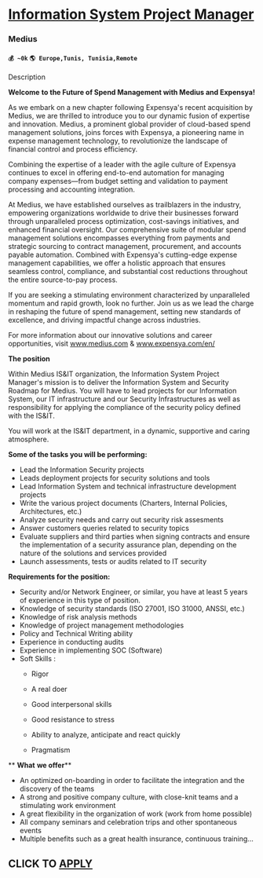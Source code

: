 # [Information System Project Manager](https://www.remotewlb.com/apply/information-system-project-manager)  
### Medius  
#### `💰 ~0k` `🌎 Europe,Tunis, Tunisia,Remote`  

Description

**Welcome** **to the Future of Spend Management with Medius and Expensya!**

As we embark on a new chapter following Expensya's recent acquisition by Medius, we are thrilled to introduce you to our dynamic fusion of expertise and innovation. Medius, a prominent global provider of cloud-based spend management solutions, joins forces with Expensya, a pioneering name in expense management technology, to revolutionize the landscape of financial control and process efficiency.

Combining the expertise of a leader with the agile culture of Expensya continues to excel in offering end-to-end automation for managing company expenses—from budget setting and validation to payment processing and accounting integration.

At Medius, we have established ourselves as trailblazers in the industry, empowering organizations worldwide to drive their businesses forward through unparalleled process optimization, cost-savings initiatives, and enhanced financial oversight. Our comprehensive suite of modular spend management solutions encompasses everything from payments and strategic sourcing to contract management, procurement, and accounts payable automation. Combined with Expensya's cutting-edge expense management capabilities, we offer a holistic approach that ensures seamless control, compliance, and substantial cost reductions throughout the entire source-to-pay process.

If you are seeking a stimulating environment characterized by unparalleled momentum and rapid growth, look no further. Join us as we lead the charge in reshaping the future of spend management, setting new standards of excellence, and driving impactful change across industries.

For more information about our innovative solutions and career opportunities, visit www.medius.com & www.expensya.com/en/

 **The position**

Within Medius IS&IT organization, the Information System Project Manager's mission is to deliver the Information System and Security Roadmap for Medius. You will have to lead projects for our Information System, our IT infrastructure and our Security Infrastructures as well as responsibility for applying the compliance of the security policy defined with the IS&IT.

You will work at the IS&IT department, in a dynamic, supportive and caring atmosphere.

**Some of the tasks you will be performing:**

  * Lead the Information Security projects
  * Leads deployment projects for security solutions and tools
  * Lead Information System and technical infrastructure development projects
  * Write the various project documents (Charters, Internal Policies, Architectures, etc.)
  * Analyze security needs and carry out security risk assesments
  * Answer customers queries related to security topics
  * Evaluate suppliers and third parties when signing contracts and ensure the implementation of a security assurance plan, depending on the nature of the solutions and services provided
  * Launch assessments, tests or audits related to IT security

 **Requirements for the** **position:**

  * Security and/or Network Engineer, or similar, you have at least 5 years of experience in this type of position.
  * Knowledge of security standards (ISO 27001, ISO 31000, ANSSI, etc.)
  * Knowledge of risk analysis methods
  * Knowledge of project management methodologies
  * Policy and Technical Writing ability
  * Experience in conducting audits
  * Experience in implementing SOC (Software)
  * Soft Skills :
    * Rigor
    * A real doer
    * Good interpersonal skills
    * Good resistance to stress  

    * Ability to analyze, anticipate and react quickly
    * Pragmatism

 ** **What** **we offer****

  * An optimized on-boarding in order to facilitate the integration and the discovery of the teams
  * A strong and positive company culture, with close-knit teams and a stimulating work environment
  * A great flexibility in the organization of work (work from home possible)
  * All company seminars and celebration trips and other spontaneous events
  * Multiple benefits such as a great health insurance, continuous training…

  
## CLICK TO [APPLY](https://www.remotewlb.com/apply/information-system-project-manager)

